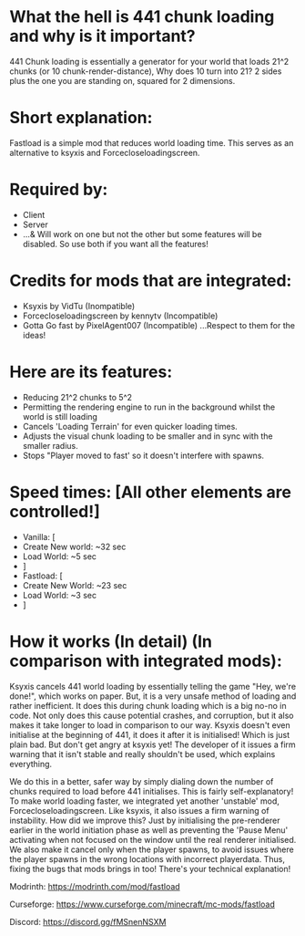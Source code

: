 # What the hell is 441 chunk loading and why is it important?
441 Chunk loading is essentially a generator for your world that loads 21^2 chunks (or 10 chunk-render-distance), Why does 10 turn into 21? 2 sides plus the one you are standing on, squared for 2 dimensions.

# Short explanation:
Fastload is a simple mod that reduces world loading time. This serves as an alternative to ksyxis and Forcecloseloadingscreen.


# Required by:
- Client
- Server
- ...& Will work on one but not the other but some features will be disabled. So use both if you want all the features!

 

# Credits for mods that are integrated:
- Ksyxis by VidTu (Inompatible)
- Forcecloseloadingscreen by kennytv (Incompatible)
- Gotta Go fast by PixelAgent007 (Incompatible)
...Respect to them for the ideas!

 

# Here are its features:
- Reducing 21^2 chunks to 5^2
- Permitting the rendering engine to run in the background whilst the world is still loading
- Cancels 'Loading Terrain' for even quicker loading times.
- Adjusts the visual chunk loading to be smaller and in sync with the smaller radius.
- Stops "Player moved to fast' so it doesn't interfere with spawns.


# Speed times: [All other elements are controlled!]
- Vanilla: [
- Create New world: ~32 sec
- Load World: ~5 sec
- ]
- Fastload: [
- Create New World: ~23 sec
- Load World: ~3 sec
- ]

# How it works (In detail) (In comparison with integrated mods):
Ksyxis cancels 441 world loading by essentially telling the game "Hey, we're done!", which works on paper. But, it is a very unsafe method of loading and rather inefficient. It does this during chunk loading which is a big no-no in code. Not only does this cause potential crashes, and corruption, but it also makes it take longer to load in comparison to our way. Ksyxis doesn't even initialise at the beginning of 441, it does it after it is initialised! Which is just plain bad. But don't get angry at ksyxis yet! The developer of it issues a firm warning that it isn't stable and really shouldn't be used, which explains everything.

We do this in a better, safer way by simply dialing down the number of chunks required to load before 441 initialises. This is fairly self-explanatory! To make world loading faster, we integrated yet another 'unstable' mod, Forcecloseloadingscreen. Like ksyxis, it also issues a firm warning of instability. How did we improve this? Just by initialising the pre-renderer earlier in the world initiation phase as well as preventing the 'Pause Menu' activating when not focused on the window until the real renderer initialised. We also make it cancel only when the player spawns, to avoid issues where the player spawns in the wrong locations with incorrect playerdata. Thus, fixing the bugs that mods brings in too! There's your technical explanation!

Modrinth: https://modrinth.com/mod/fastload

Curseforge: https://www.curseforge.com/minecraft/mc-mods/fastload

Discord: https://discord.gg/fMSnenNSXM
